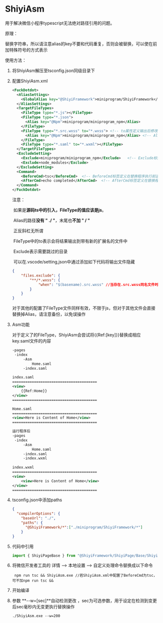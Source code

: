 # ShiyiAsm

用于解决微信小程序typescript无法绝对路径引用的问题。

原理：

​	替换字符串，所以请注意alias的key不要和代码重复，否则会被替换，可以使在前加特殊符号的方式表示

使用方法：

1. 将ShiyiAsm解压至tsconfig.json同级目录下

2. 配置ShiyiAsm.xml

   ```xml
   <FuckDotdot>
     <AliasSettings>
       <GlobalAlias key="@ShiyiFramework">miniprogram/ShiyiFramework</GlobalAlias> <!-- GlobalAlias标签定义全局应用的目录别名 -->
     </AliasSettings>
     <TargetFileTypes>
       <FileType type="*.js"></FileType>
       <FileType type="*.json">	
         <Alias key="@Npm">miniprogram/miniprogram_npm</Alias>
       </FileType>
       <FileType type="*.src.wxss" to="*.wxss">	<!-- to属性定义输出后修改的扩展名 -->
         <Alias key="@Npm">miniprogram/miniprogram_npm</Alias> <!-- Alias标签定义目录别名 -->
       </FileType>
       <FileType type="*.saml" to="*.wxml"></FileType>
     </TargetFileTypes>
     <ExcludeSetting>
       <Exclude>miniprogram/miniprogram_npm</Exclude>	<!-- Exclude标签定义需要跳过的目录 -->
       <Exclude>node_modules</Exclude>
     </ExcludeSetting>
     <Command>
       <BeforeCmd>tsc</BeforeCmd>  <!-- BeforeCmd标签定义在替换程序执行前运行的命令，可多个 -->
       <AfterCmd>echo completed</AfterCmd>  <!-- AfterCmd标签定义在替换程序执行后运行的命令，可多个 -->
     </Command>
   </FuckDotdot>
   ```

   注意：

   ​	如果是**源码ts中的引入，FileType的值应该是js**。

   ​	Alias的路径**没有 " ./ "**，末尾也**不加 " / "** 

   ​	正反斜杠无所谓

   ​	FileType中的to表示会将结果输出到带有新的扩展名的文件中

   ​	Exclude表示需要跳过的目录

   ​	可以在.vscode/setting,json中通过添加如下代码将输出文件隐藏

   ```json
   {
       "files.exclude": {
           "**/*.wxss": {
               "when": "$(basename).src.wxss" //当存在.src.wxss同名文件时将.wxss隐藏
           }
       }
   }
   ```

   对于其他的配置了FileType文件同样有效，不限于js，但对于其他文件会直接替换掉Alias，请注意备份，以免误操作

3. Asm功能

   对于定义了的FileType，ShiyiAsm会尝试将{{Ref:[key]}}替换成相应key.saml文件的内容

   ```xml
   -pages
   	-index
   		-Asm
   			Home.saml
   		-index.saml
   		
   index.saml
   =======================================
   <view>
       {{Ref:Home}}
   </view>
   =======================================
   
   Home.saml
   =======================================
   <view>Here is Content of Home</view>
   =======================================
   
   运行程序后
   -pages
   	-index
   		-Asm
   			Home.saml
   		-index.saml
   		-index.wxml
   		
   index.wxml
   =======================================
   <view>
       <view>Here is Content of Home</view>
   </view>
   =======================================
   
   ```

   

4. tsconfig.json中添加paths

   ```json
   {
     "compilerOptions": {
       "baseUrl": "./",
       "paths": {
         "@ShiyiFramework/*":["./miniprogram/ShiyiFramework/*"]
       }
   }
   ```

5. 代码中引用

   ```typescript
   import { ShiyiPageBase } from "@ShiyiFramework/ShiyiPage/Base/ShiyiPageBase";
   ```

6. 将微信开发者工具的 详情 --> 本地设置 --> 自定义处理命令替换成以下命令

   ```
    npm run tsc && ShiyiAsm.exe //若ShiyiAsm.xml中配置了BeforeCmd为tsc，可不加npm run tsc &&
   ```

7. 开始编译

8. 参数 **--w=[sec]**自动检测更改 ，sec为可选参数，用于设定在检测到变更后sec毫秒内无变更执行替换操作

   ```
   ./ShiyiAsm.exe --w=200
   ```

   

